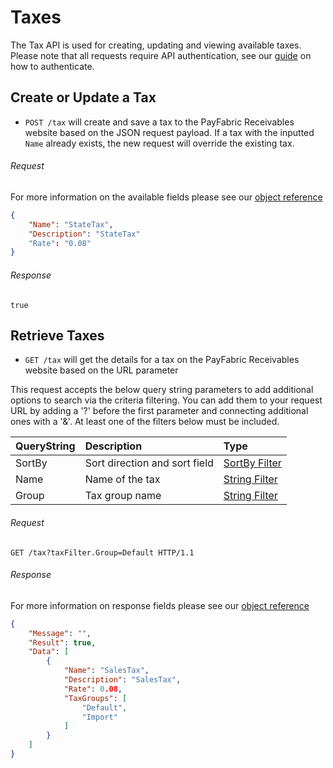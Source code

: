 Taxes
============

The Tax API is used for creating, updating and viewing available taxes. Please note that all requests require API authentication, see our [guide](Token.md) on how to authenticate.

Create or Update a Tax
--------------------

* `POST /tax` will create and save a tax to the PayFabric Receivables website based on the JSON request payload. If a tax with the inputted `Name` already exists, the new request will override the existing tax.

###### Request
For more information on the available fields please see our [object reference](../../Objects/Tax.md#TaxPost)
```json
{
	"Name": "StateTax",
	"Description": "StateTax"
	"Rate": "0.08"
}
```

###### Response
```text
true
```


Retrieve Taxes
--------------------

* `GET /tax` will get the details for a tax on the PayFabric Receivables website based on the URL parameter

This request accepts the below query string parameters to add additional options to search via the criteria filtering. You can add them to your request URL by adding a '?' before the first parameter and connecting additional ones with a '&'. At least one of the filters below must be included.

| QueryString | Description | Type |
| :------------- | :------------- | :------------- | 
| SortBy | Sort direction and sort field | [SortBy Filter](../QueryFilter.md#sortby-filter) |
| Name | Name of the tax | [String Filter](../QueryFilter.md#string-filter) |
| Group | Tax group name | [String Filter](../QueryFilter.md#string-filter) |

###### Request
```http
GET /tax?taxFilter.Group=Default HTTP/1.1
```

###### Response
For more information on response fields please see our [object reference](../../Objects/Tax.md#TaxResponse)
```json
{
    "Message": "",
    "Result": true,
    "Data": [
        {
            "Name": "SalesTax",
            "Description": "SalesTax",
            "Rate": 0.08,
            "TaxGroups": [
                "Default",
                "Import"
            ]
        }
    ]
}
```
